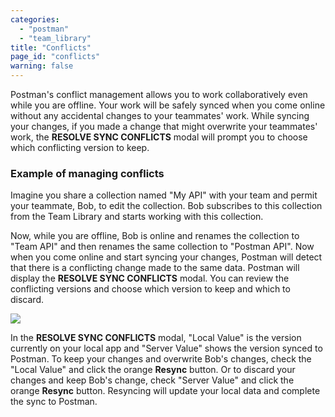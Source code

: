 ```yaml
---
categories:
  - "postman"
  - "team_library"
title: "Conflicts"
page_id: "conflicts"
warning: false
---
```


Postman's conflict management allows you to work collaboratively even while you are offline. Your work will be safely synced when you come online without any accidental changes to your teammates' work. While syncing your changes, if you made a change that might overwrite your teammates' work, the **RESOLVE SYNC CONFLICTS** modal will prompt you to choose which conflicting version to keep.

### Example of managing conflicts

Imagine you share a collection named "My API" with your team and permit your teammate, Bob, to edit the collection. Bob subscribes to this collection from the Team Library and starts working with this collection.

Now, while you are offline, Bob is online and renames the collection to "Team API" and then renames the same collection to "Postman API". Now when you come online and start syncing your changes, Postman will detect that there is a conflicting change made to the same data. Postman will display the **RESOLVE SYNC CONFLICTS** modal. You can review the conflicting versions and choose which version to keep and which to discard. 

![](https://s3.amazonaws.com/postman-static-getpostman-com/postman-docs/59029599.png)

In the **RESOLVE SYNC CONFLICTS** modal, "Local Value" is the version currently on your local app and "Server Value" shows the version synced to Postman. To keep your changes and overwrite Bob's changes, check the "Local Value" and click the orange **Resync** button. Or to discard your changes and keep Bob's change, check "Server Value" and click the orange **Resync** button. Resyncing will update your local data and complete the sync to Postman.

